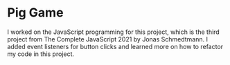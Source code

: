 # Pig Game

I worked on the JavaScript programming for this project, which is the third project from The Complete JavaScript 2021 by Jonas Schmedtmann. I added event listeners for button clicks and learned more on how to refactor my code in this project.
